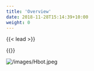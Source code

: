 ```yaml
---
title: 'Overview'
date: 2018-11-28T15:14:39+10:00
weight: 0
---
```


<!-- ## Tự xây dựng một mô hình robot tự hành -->

{{< lead >}}

{{</lead>}}

![/images/Hbot.jpeg](/images/Hbot.jpeg)
